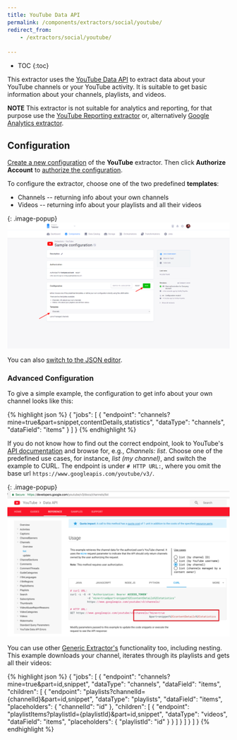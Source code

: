 ```yaml
---
title: YouTube Data API
permalink: /components/extractors/social/youtube/
redirect_from:
    - /extractors/social/youtube/

---
```


* TOC
{:toc}

This extractor uses the [YouTube Data API](https://developers.google.com/youtube/v3/docs/) to extract data
about your YouTube channels or your YouTube activity. It is suitable to get basic information about your channels, playlists, and videos.

**NOTE** This extractor is not suitable for analytics and reporting, for that purpose use the
[YouTube Reporting extractor](/components/extractors/social/youtube-reporting/) or,
alternatively [Google Analytics extractor](/components/extractors/marketing-sales/google-analytics/).

## Configuration
[Create a new configuration](/components/#creating-component-configuration) of the **YouTube** extractor.
Then click **Authorize Account** to [authorize the configuration](/components/#authorization). 

To configure the extractor, choose one of the two predefined **templates**: 

- Channels -- returning info about your own channels
- Videos -- returning info about your playlists and all their videos 

{: .image-popup}
![Screenshot - Create configuration](/components/extractors/social/youtube/youtube-1.png)

You can also [switch to the JSON editor](/components/extractors/other/generic/#template-mode).

### Advanced Configuration
To give a simple example, the configuration to get info about your own channel looks like this:

{% highlight json %}
{
  "jobs": [
    {
      "endpoint": "channels?mine=true&part=snippet,contentDetails,statistics",
      "dataType": "channels",
      "dataField": "items"
    }
  ]
}
{% endhighlight %}

If you do not know how to find out the correct endpoint, look to YouTube's [API documentation](https://developers.google.com/youtube/v3/docs/) and browse for, e.g., *Channels: list*. 
Choose one of the predefined use cases, for instance, *list (my channel)*, and switch the example to CURL. 
The endpoint is under `# HTTP URL:`, where you omit the base url `https://www.googleapis.com/youtube/v3/`.

{: .image-popup}
![Screenshot - YouTube API](/components/extractors/social/youtube/api_sample.png)

You can use other [Generic Extractor's](/components/extractors/other/generic/) functionality too, including nesting. This example downloads your channel, iterates through its playlists and gets all their videos:

{% highlight json %}
{
  "jobs": [
    {
      "endpoint": "channels?mine=true&part=id,snippet",
      "dataType": "channels",
      "dataField": "items",
      "children": [
        {
          "endpoint": "playlists?channelId={channelId}&part=id,snippet",
          "dataType": "playlists",
          "dataField": "items",
          "placeholders": {
            "channelId": "id"
          },
          "children": [
            {
              "endpoint": "playlistItems?playlistId={playlistId}&part=id,snippet",
              "dataType": "videos",
              "dataField": "items",
              "placeholders": {
                "playlistId": "id"
              }
            }
          ]
        }
      ]
    }
  ]
}
{% endhighlight %}